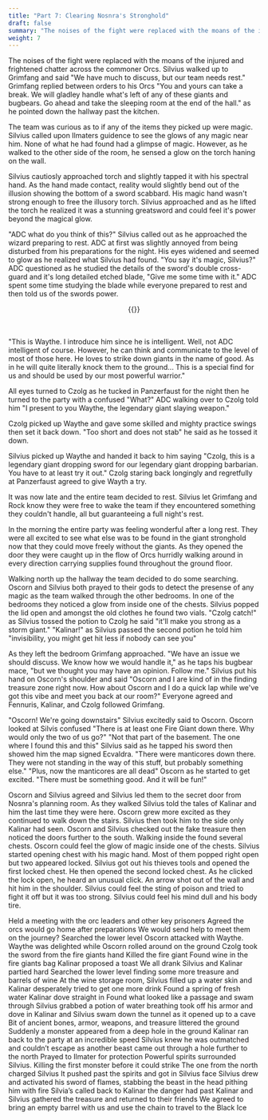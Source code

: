 ```yaml
---
title: "Part 7: Clearing Nosnra's Stronghold"
draft: false
summary: "The noises of the fight were replaced with the moans of the injured and frightened chatter across the commoner Orcs. Silvius walked up to Grimfang and said..."
weight: 7
---
```


The noises of the fight were replaced with the moans of the injured and frightened chatter across the commoner Orcs. Silvius walked up to Grimfang and said "We have much to discuss, but our team needs rest."
Grimfang replied between orders to his Orcs "You and yours can take a break. We will gladley handle what's left of any of these giants and bugbears. Go ahead and take the sleeping room at the end of the hall." as he pointed down the hallway past the kitchen.

The team was curious as to if any of the items they picked up were magic. Silvius called upon Ilmaters guidence to see the glows of any magic near him. None of what he had found had a glimpse of magic. However, as he walked to the other side of the room, he sensed a glow on the torch haning on the wall.

Silvius cautiosly approached torch and slightly tapped it with his spectral hand. As the hand made contact, reality would slightly bend out of the illusion showing the bottom of a sword scabbard. His magic hand wasn't strong enough to free the illusory torch. Silvius approached and as he lifted the torch he realized it was a stunning greatsword and could feel it's power beyond the magical glow.

"ADC what do you think of this?" Silvius called out as he approached the wizard preparing to rest. ADC at first was slightly annoyed from being disturbed from his preparations for the night. His eyes widened and seemed to glow as he realized what Silvius had found. "You say it's magic, Silvius?" ADC questioned as he studied the details of the sword's double cross-guard and it's long detailed etched blade, "Give me some time with it." ADC spent some time studying the blade while everyone prepared to rest and then told us of the swords power.
<center>
  {{<imageToClick imagePath = "DALL·E 2022-11-15 14.32.11 -  Realistic greatsword with steel blade and gold hilt glowing above a background of medieval tapestry.png" Capition = "This sword, Waythe,is able to think and communicate to the level of most of those here. He loves to strike down giants in the name of good. As in he will quite literally knock them to the ground..."  width = "50%" >}}
</center>
<br>
<br>

"This is Waythe. I introduce him since he is intelligent. Well, not ADC intelligent of course. However, he can think and communicate to the level of most of those here. He loves to strike down giants in the name of good. As in he will quite literally knock them to the ground... This is a special find for us and should be used by our most powerful warrior."

All eyes turned to Czolg as he tucked in Panzerfaust for the night then he turned to the party with a confused "What?" ADC walking over to Czolg told him "I present to you Waythe, the legendary giant slaying weapon." 

Czolg picked up Waythe and gave some skilled and mighty practice swings then set it back down. "Too short and does not stab" he said as he tossed it down. 

Silvius picked up Waythe and handed it back to him saying "Czolg, this is a legendary giant dropping sword for our legendary giant dropping barbarian. You have to at least try it out." Czolg staring back longingly and regretfully at Panzerfaust agreed to give Wayth a try.

It was now late and the entire team decided to rest. Silvius let Grimfang and Rock know they were free to wake the team if they encountered something they couldn't handle, all but guaranteeing a full night's rest.


In the morning the entire party was feeling wonderful after a long rest. They were all excited to see what else was to be found in the giant stronghold now that they could move freely without the giants. As they opened the door they were caught up in the flow of Orcs hurridly walking around in every direction carrying supplies found throughout the ground floor. 

Walking north up the hallway the team decided to do some searching. Oscorn and Silvius both prayed to their gods to detect the presense of any magic as the team walked through the other bedrooms. In one of the bedrooms they noticed a glow from inside one of the chests. Silvius popped the lid open and amongst the old clothes he found two vials. "Czolg catch!" as Silvius tossed the potion to Czolg he said "it'll make you strong as a storm giant." "Kalinar!" as Silvius passed the second potion he told him "invisibility, you might get hit less if nobody can see you" 

As they left the bedroom Grimfang approached. "We have an issue we should discuss. We know how we would handle it," as he taps his bugbear mace, "but we thought you may have an opinion. Follow me." Silvius put his hand on Oscorn's shoulder and said "Oscorn and I are kind of in the finding treasure zone right now. How about Oscorn and I do a quick lap while we've got this vibe and meet you back at our room?" Everyone agreed and Fennuris, Kalinar, and Czolg followed Grimfang. 

"Oscorn! We're going downstairs" Silvius excitedly said to Oscorn. 
Oscorn looked at Silvis confused "There is at least one Fire Giant down there. Why would only the two of us go?"
"Not that part of the basement. The one where I found this and this" Silvius said as he tapped his sword then showed him the map signed Ecvaldra. "There were manticores down there. They were not standing in the way of this stuff, but probably something else."
"Plus, now the manticores are all dead" Oscorn as he started to get excited.
"There must be something good. And it will be fun!"

Oscorn and Silvius agreed and Silvius led them to the secret door from Nosnra's planning room. As they walked Silvius told the tales of Kalinar and him the last time they were here. Oscorn grew more excited as they continued to walk down the stairs. Silvius then took him to the side only Kalinar had seen. Oscorn and Silvius checked out the fake treasure then noticed the doors further to the south. Walking inside the found several chests. Oscorn could feel the glow of magic inside one of the chests. Silvius started opening chest with his magic hand. Most of them popped right open but two appeared locked. Silvius got out his thieves tools and opened the first locked chest. He then opened the second locked chest. As he clicked the lock open, he heard an unusual click. An arrow shot out of the wall and hit him in the shoulder. Silvius could feel the sting of poison and tried to fight it off but it was too strong. Silvius could feel his mind dull and his body tire. 


Held a meeting with the orc leaders and other key prisoners
Agreed the orcs would go home after preparations 
We would send help to meet them on the journey? 
Searched the lower level
Oscorn attacked with Waythe. Waythe was delighted while Oscorn rolled around on the ground
Czolg took the sword from the fire giants hand
Killed the fire giant 
Found wine in the fire giants bag
Kalinar proposed a toast
We all drank
Silvius and Kalinar partied hard
Searched the lower level finding some more treasure and barrels of wine
At the wine storage room, Silvius filled up a water skin and Kalinar desperately tried to get one more drink
Found a spring of fresh water
Kalinar dove straight in
Found what looked like a passage and swam through 
Silvius grabbed a potion of water breathing took off his armor and dove in
Kalinar and Silvius swam down the tunnel as it opened up to a cave
Bit of ancient bones, armor, weapons, and treasure littered the ground
Suddenly a monster appeared from a deep hole in the ground
Kalinar ran back to the party at an incredible speed
Silvius knew he was outmatched and couldn’t escape as another beast came out through a hole further to the north 
Prayed to Ilmater for protection
Powerful spirits surrounded Silvius.
Killing the first monster before it could strike
The one from the north charged Silvius
It pushed past the spirits and got in Silvius face 
Silvius drew and activated his sword of flames, stabbing the beast in the head pithing him with fire 
Silvia’s called back to Kalinar the danger had past
Kalinar and Silvius gathered the treasure and returned to their friends
We agreed to bring an empty barrel with us and use the chain to travel to the Black Ice
